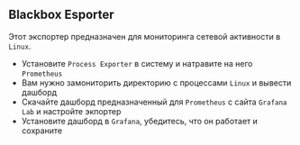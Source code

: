 ## Blackbox Esporter

Этот экспортер предназначен для мониторинга сетевой активности в `Linux`. 
 - Установите `Process Exporter` в систему и натравите на него `Prometheus`
 - Вам нужно замониторить директорию с процессами `Linux` и вывести дашборд
 - Скачайте дашборд предназначенный для `Prometheus` с сайта `Grafana Lab` и настройте экпортер
 - Установите дашборд в `Grafana`, убедитесь, что он работает и сохраните
